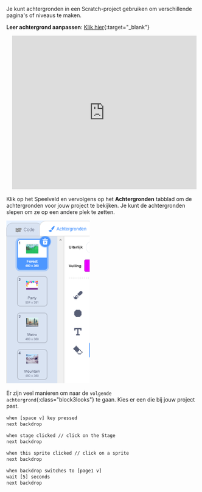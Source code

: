 Je kunt achtergronden in een Scratch-project gebruiken om verschillende pagina's of niveaus te maken.

**Leer achtergrond aanpassen**: [Klik hier](https://scratch.mit.edu/projects/498966268/editor){:target="_blank"}
<div class="scratch-preview" style="margin-left: 15px;">
  <iframe allowtransparency="true" width="485" height="402" src="https://scratch.mit.edu/projects/embed/498966268/?autostart=false" frameborder="0"></iframe>
</div>

Klik op het Speelveld en vervolgens op het **Achtergronden** tabblad om de achtergronden voor jouw project te bekijken. Je kunt de achtergronden slepen om ze op een andere plek te zetten.

![The backdrops in order in the Backdrops tab.](images/backdrops-in-order.png)

Er zijn veel manieren om naar de `volgende achtergrond`{:class="block3looks"} te gaan. Kies er een die bij jouw project past.

```blocks3
when [space v] key pressed
next backdrop
```

```blocks3
when stage clicked // click on the Stage
next backdrop
```

```blocks3
when this sprite clicked // click on a sprite
next backdrop
```

```blocks3
when backdrop switches to [page1 v]
wait [5] seconds
next backdrop
```
